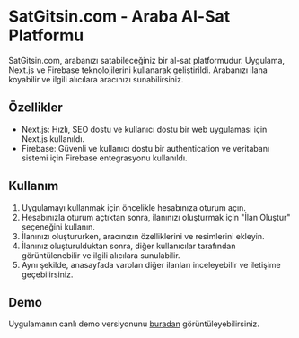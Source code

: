 # SatGitsin.com - Araba Al-Sat Platformu

SatGitsin.com, arabanızı satabileceğiniz bir al-sat platformudur. Uygulama, Next.js ve Firebase teknolojilerini kullanarak geliştirildi. Arabanızı ilana koyabilir ve ilgili alıcılara aracınızı sunabilirsiniz.

## Özellikler

- Next.js: Hızlı, SEO dostu ve kullanıcı dostu bir web uygulaması için Next.js kullanıldı.
- Firebase: Güvenli ve kullanıcı dostu bir authentication ve veritabanı sistemi için Firebase entegrasyonu kullanıldı.

## Kullanım

1. Uygulamayı kullanmak için öncelikle hesabınıza oturum açın.
2. Hesabınızla oturum açtıktan sonra, ilanınızı oluşturmak için "İlan Oluştur" seçeneğini kullanın.
3. İlanınızı oluştururken, aracınızın özelliklerini ve resimlerini ekleyin.
4. İlanınız oluşturulduktan sonra, diğer kullanıcılar tarafından görüntülenebilir ve ilgili alıcılara sunulabilir.
5. Aynı şekilde, anasayfada varolan diğer ilanları inceleyebilir ve iletişime geçebilirsiniz.

## Demo

Uygulamanın canlı demo versiyonunu [buradan](https://satgitsin.vercel.app) görüntüleyebilirsiniz.

